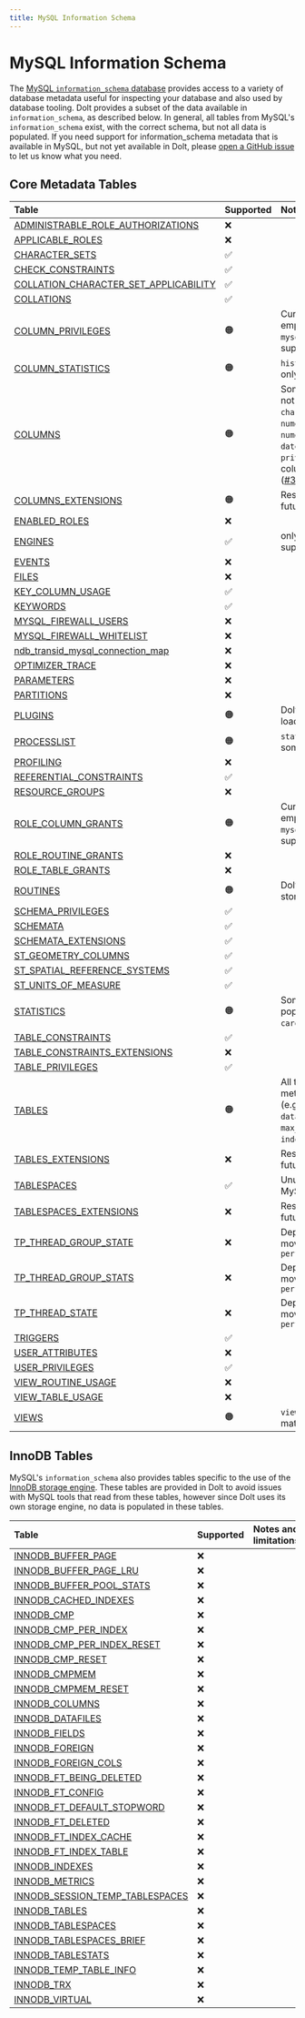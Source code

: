 ```yaml
---
title: MySQL Information Schema
---
```


# MySQL Information Schema 

The [MySQL `information_schema` database](https://dev.mysql.com/doc/refman/8.0/en/information-schema-introduction.html) provides access to a variety of database metadata useful for inspecting your database and also used by database tooling. Dolt provides a subset of the data available in `information_schema`, as described below. In general, all tables from MySQL's `information_schema` exist, with the correct schema, but not all data is populated. If you need support for information_schema metadata that is available in MySQL, but not yet available in Dolt, please [open a GitHub issue](https://github.com/dolthub/dolt/issues/new) to let us know what you need.

## Core Metadata Tables

| Table                                                                                                                                                      | Supported | Notes and limitations                                                                                                                                                                                                                 |
|:-----------------------------------------------------------------------------------------------------------------------------------------------------------|:----------|:--------------------------------------------------------------------------------------------------------------------------------------------------------------------------------------------------------------------------------------|
| [ADMINISTRABLE_ROLE_AUTHORIZATIONS](https://dev.mysql.com/doc/refman/8.0/en/information-schema-administrable-role-authorizations-table.html)               | ❌         |                                                                                                                                                                                                                                       |
| [APPLICABLE_ROLES](https://dev.mysql.com/doc/refman/8.0/en/information-schema-applicable-roles-table.html)                                                 | ❌         |                                                                                                                                                                                                                                       |
| [CHARACTER_SETS](https://dev.mysql.com/doc/refman/8.0/en/information-schema-character-sets-table.html)                                                     | ✅         |                                                                                                                                                                                                                                       |
| [CHECK_CONSTRAINTS](https://dev.mysql.com/doc/refman/8.0/en/information-schema-check-constraints-table.html)                                               | ✅         |                                                                                                                                                                                                                                       |
| [COLLATION_CHARACTER_SET_APPLICABILITY](https://dev.mysql.com/doc/refman/8.0/en/information-schema-collation-character-set-applicability-table.html)       | ✅         |                                                                                                                                                                                                                                       |
| [COLLATIONS](https://dev.mysql.com/doc/refman/8.0/en/information-schema-collations-table.html)                                                             | ✅         |                                                                                                                                                                                                                                       |
| [COLUMN_PRIVILEGES](https://dev.mysql.com/doc/refman/8.0/en/information-schema-column-privileges-table.html)                                               | 🟠        | Currently, the table is empty as `mysql.columns_priv` is not supported yet.                                                                                                                                                           |
| [COLUMN_STATISTICS](https://dev.mysql.com/doc/refman/8.0/en/information-schema-column-statistics-table.html)                                               | 🟠️       | `histogram` column shows only `buckets` key values.                                                                                                                                                                                   |
| [COLUMNS](https://dev.mysql.com/doc/refman/8.0/en/information-schema-columns-table.html)                                                                   | 🟠️       | Some column metadata not populated (e.g. `character_maximum_length`, `numeric_precision`, `numeric_scale`, `datetime_precision`, `privileges`). View columns are not included ([#3168](https://github.com/dolthub/dolt/issues/3168)). |
| [COLUMNS_EXTENSIONS](https://dev.mysql.com/doc/refman/8.0/en/information-schema-columns-extensions-table.html)                                             | 🟠        | Reserved in MySQL for future use                                                                                                                                                                                                      |
| [ENABLED_ROLES](https://dev.mysql.com/doc/refman/8.0/en/information-schema-enabled-roles-table.html)                                                       | ❌         |                                                                                                                                                                                                                                       |
| [ENGINES](https://dev.mysql.com/doc/refman/8.0/en/information-schema-engines-table.html)                                                                   | ✅         | only the `InnoDB` engine is supported.                                                                                                                                                                                                |
| [EVENTS](https://dev.mysql.com/doc/refman/8.0/en/information-schema-events-table.html)                                                                     | ❌         |                                                                                                                                                                                                                                       |
| [FILES](https://dev.mysql.com/doc/refman/8.0/en/information-schema-files-table.html)                                                                       | ❌         |                                                                                                                                                                                                                                       |
| [KEY_COLUMN_USAGE](https://dev.mysql.com/doc/refman/8.0/en/information-schema-key-column-usage-table.html)                                                 | ✅         |                                                                                                                                                                                                                                       |
| [KEYWORDS](https://dev.mysql.com/doc/refman/8.0/en/information-schema-keywords-table.html)                                                                 | ✅         |                                                                                                                                                                                                                                       |
| [MYSQL_FIREWALL_USERS](https://dev.mysql.com/doc/refman/8.0/en/information-schema-mysql-firewall-users-table.html)                                         | ❌         |                                                                                                                                                                                                                                       |
| [MYSQL_FIREWALL_WHITELIST](https://dev.mysql.com/doc/refman/8.0/en/information-schema-mysql-firewall-whitelist-table.html)                                 | ❌         |                                                                                                                                                                                                                                       |
| [ndb_transid_mysql_connection_map](https://dev.mysql.com/doc/refman/8.0/en/information-schema-ndb-transid-mysql-connection-map-table.html)                 | ❌         |                                                                                                                                                                                                                                       |
| [OPTIMIZER_TRACE](https://dev.mysql.com/doc/refman/8.0/en/information-schema-optimizer-trace-table.html)                                                   | ❌         |                                                                                                                                                                                                                                       |
| [PARAMETERS](https://dev.mysql.com/doc/refman/8.0/en/information-schema-parameters-table.html)                                                             | ❌         |                                                                                                                                                                                                                                       |
| [PARTITIONS](https://dev.mysql.com/doc/refman/8.0/en/information-schema-partitions-table.html)                                                             | ❌         |                                                                                                                                                                                                                                       |
| [PLUGINS](https://dev.mysql.com/doc/refman/8.0/en/information-schema-plugins-table.html)                                                                   | 🟠️       | Dolt does not support loading plugins                                                                                                                                                                                                 |
| [PROCESSLIST](https://dev.mysql.com/doc/refman/8.0/en/information-schema-processlist-table.html)                                                           | 🟠️       | `status` column missing some cases.                                                                                                                                                                                                   |
| [PROFILING](https://dev.mysql.com/doc/refman/8.0/en/information-schema-profiling-table.html)                                                               | ❌         |                                                                                                                                                                                                                                       |
| [REFERENTIAL_CONSTRAINTS](https://dev.mysql.com/doc/refman/8.0/en/information-schema-referential-constraints-table.html)                                   | ✅         |                                                                                                                                                                                                                                       |
| [RESOURCE_GROUPS](https://dev.mysql.com/doc/refman/8.0/en/information-schema-resource-groups-table.html)                                                   | ❌         |                                                                                                                                                                                                                                       |
| [ROLE_COLUMN_GRANTS](https://dev.mysql.com/doc/refman/8.0/en/information-schema-role-column-grants-table.html)                                             | 🟠        | Currently, the table is empty as `mysql.columns_priv` is not supported yet.                                                                                                                                                                                                                                      |
| [ROLE_ROUTINE_GRANTS](https://dev.mysql.com/doc/refman/8.0/en/information-schema-role-routine-grants-table.html)                                           | ❌         |                                                                                                                                                                                                                                       |
| [ROLE_TABLE_GRANTS](https://dev.mysql.com/doc/refman/8.0/en/information-schema-role-table-grants-table.html)                                               | ❌         |                                                                                                                                                                                                                                       |
| [ROUTINES](https://dev.mysql.com/doc/refman/8.0/en/information-schema-routines-table.html)                                                                 | 🟠️       | Dolt does not support stored functions yet.                                                                                                                                                                                           |
| [SCHEMA_PRIVILEGES](https://dev.mysql.com/doc/refman/8.0/en/information-schema-schema-privileges-table.html)                                               | ✅         |                                                                                                                                                                                                                                       |
| [SCHEMATA](https://dev.mysql.com/doc/refman/8.0/en/information-schema-schemata-table.html)                                                                 | ✅         |                                                                                                                                                                                                                                       |
| [SCHEMATA_EXTENSIONS](https://dev.mysql.com/doc/refman/8.0/en/information-schema-schemata-extensions-table.html)                                           | ✅         |                                                                                                                                                                                                                                       |
| [ST_GEOMETRY_COLUMNS](https://dev.mysql.com/doc/refman/8.0/en/information-schema-st-geometry-columns-table.html)                                           | ✅          |                                                                                                                                                                                                                                       |
| [ST_SPATIAL_REFERENCE_SYSTEMS](https://dev.mysql.com/doc/refman/8.0/en/information-schema-st-spatial-reference-systems-table.html)                         | ✅         |                                                                                                                                                                                                                                       |
| [ST_UNITS_OF_MEASURE](https://dev.mysql.com/doc/refman/8.0/en/information-schema-st-units-of-measure-table.html)                                           | ✅         |                                                                                                                                                                                                                                       |
| [STATISTICS](https://dev.mysql.com/doc/refman/8.0/en/information-schema-statistics-table.html)                                                             | 🟠        | Some metadata is not populated (e.g. `cardinality`)                                                                                                                                                                                   |
| [TABLE_CONSTRAINTS](https://dev.mysql.com/doc/refman/8.0/en/information-schema-table-constraints-table.html)                                               | ✅         |                                                                                                                                                                                                                                       |
| [TABLE_CONSTRAINTS_EXTENSIONS](https://dev.mysql.com/doc/refman/8.0/en/information-schema-table-constraints-extensions-table.html)                         | ❌         |                                                                                                                                                                                                                                       |
| [TABLE_PRIVILEGES](https://dev.mysql.com/doc/refman/8.0/en/information-schema-table-privileges-table.html)                                                 | ✅         |                                                                                                                                                                                                                                       |
| [TABLES](https://dev.mysql.com/doc/refman/8.0/en/information-schema-tables-table.html)                                                                     | 🟠️       | All tables are listed; some metadata is not populated (e.g. `avg_row_length`, `data_length`, `max_data_length`, `index_length`, `data_free`)                                                                                          |                                                                                                                                                                                                                                      |
| [TABLES_EXTENSIONS](https://dev.mysql.com/doc/refman/8.0/en/information-schema-tables-extensions-table.html)                                               | ❌         | Reserved in MySQL for future use                                                                                                                                                                                                      |
| [TABLESPACES](https://dev.mysql.com/doc/refman/8.0/en/information-schema-tablespaces-table.html)                                                           | ✅         | Unused and deprecated in MySQL                                                                                                                                                                                                        |
| [TABLESPACES_EXTENSIONS](https://dev.mysql.com/doc/refman/8.0/en/information-schema-tablespaces-extensions-table.html)                                     | ❌         | Reserved in MySQL for future use                                                                                                                                                                                                      |
| [TP_THREAD_GROUP_STATE](https://dev.mysql.com/doc/refman/8.0/en/information-schema-tp-thread-group-state-table.html)                                       | ❌         | Deprecated in MySQL; moved to `performance_schema`                                                                                                                                                                                    |
| [TP_THREAD_GROUP_STATS](https://dev.mysql.com/doc/refman/8.0/en/information-schema-tp-thread-group-stats-table.html)                                       | ❌         | Deprecated in MySQL; moved to `performance_schema`                                                                                                                                                                                    |
| [TP_THREAD_STATE](https://dev.mysql.com/doc/refman/8.0/en/information-schema-tp-thread-state-table.html)                                                   | ❌         | Deprecated in MySQL; moved to `performance_schema`                                                                                                                                                                                    |
| [TRIGGERS](https://dev.mysql.com/doc/refman/8.0/en/information-schema-triggers-table.html)                                                                 | ✅         |                                                                                                                                                                                                                                       |
| [USER_ATTRIBUTES](https://dev.mysql.com/doc/refman/8.0/en/information-schema-user-attributes-table.html)                                                   | ❌         |                                                                                                                                                                                                                                       |
| [USER_PRIVILEGES](https://dev.mysql.com/doc/refman/8.0/en/information-schema-user-privileges-table.html)                                                   | ✅         |                                                                                                                                                                                                                                       |
| [VIEW_ROUTINE_USAGE](https://dev.mysql.com/doc/refman/8.0/en/information-schema-view-routine-usage-table.html)                                             | ❌         |                                                                                                                                                                                                                                       |
| [VIEW_TABLE_USAGE](https://dev.mysql.com/doc/refman/8.0/en/information-schema-view-table-usage-table.html)                                                 | ❌         |                                                                                                                                                                                                                                       |
| [VIEWS](https://dev.mysql.com/doc/refman/8.0/en/information-schema-views-table.html)                                                                       | 🟠        | `view_definition` does not match MySQL.                                                                                                                                                                                               |


## InnoDB Tables

MySQL's `information_schema` also provides tables specific to the use of the [InnoDB storage engine](https://dev.mysql.com/doc/refman/5.6/en/innodb-introduction.html). These 
tables are provided in Dolt to avoid issues with MySQL tools that read from these tables, however since Dolt uses its own storage engine, no data is
populated in these tables. 

| Table                                                                                                                                                      | Supported | Notes and limitations                              |
|:-----------------------------------------------------------------------------------------------------------------------------------------------------------|:----------|:---------------------------------------------------|
| [INNODB_BUFFER_PAGE](https://dev.mysql.com/doc/refman/8.0/en/information-schema-innodb-buffer-page-table.html)                                             | ❌         |                                                    |
| [INNODB_BUFFER_PAGE_LRU](https://dev.mysql.com/doc/refman/8.0/en/information-schema-innodb-buffer-page-lru-table.html)                                     | ❌         |                                                    |
| [INNODB_BUFFER_POOL_STATS](https://dev.mysql.com/doc/refman/8.0/en/information-schema-innodb-buffer-pool-stats-table.html)                                 | ❌         |                                                    |
| [INNODB_CACHED_INDEXES](https://dev.mysql.com/doc/refman/8.0/en/information-schema-innodb-cached-indexes-table.html)                                       | ❌         |                                                    |
| [INNODB_CMP](https://dev.mysql.com/doc/refman/8.0/en/information-schema-innodb-cmp-table.html)                                                             | ❌         |                                                    |
| [INNODB_CMP_PER_INDEX](https://dev.mysql.com/doc/refman/8.0/en/information-schema-innodb-cmp-per-index-table.html)                                         | ❌         |                                                    |
| [INNODB_CMP_PER_INDEX_RESET](https://dev.mysql.com/doc/refman/8.0/en/information-schema-innodb-cmp-per-index-table.html)                                   | ❌         |                                                    |
| [INNODB_CMP_RESET](https://dev.mysql.com/doc/refman/8.0/en/information-schema-innodb-cmp-table.html)                                                       | ❌         |                                                    |
| [INNODB_CMPMEM](https://dev.mysql.com/doc/refman/8.0/en/information-schema-innodb-cmpmem-table.html)                                                       | ❌         |                                                    |
| [INNODB_CMPMEM_RESET](https://dev.mysql.com/doc/refman/8.0/en/information-schema-innodb-cmpmem-table.html)                                                 | ❌         |                                                    |
| [INNODB_COLUMNS](https://dev.mysql.com/doc/refman/8.0/en/information-schema-innodb-columns-table.html)                                                     | ❌         |                                                    |
| [INNODB_DATAFILES](https://dev.mysql.com/doc/refman/8.0/en/information-schema-innodb-datafiles-table.html)                                                 | ❌         |                                                    |
| [INNODB_FIELDS](https://dev.mysql.com/doc/refman/8.0/en/information-schema-innodb-fields-table.html)                                                       | ❌         |                                                    |
| [INNODB_FOREIGN](https://dev.mysql.com/doc/refman/8.0/en/information-schema-innodb-foreign-table.html)                                                     | ❌         |                                                    |
| [INNODB_FOREIGN_COLS](https://dev.mysql.com/doc/refman/8.0/en/information-schema-innodb-foreign-cols-table.html)                                           | ❌         |                                                    |
| [INNODB_FT_BEING_DELETED](https://dev.mysql.com/doc/refman/8.0/en/information-schema-innodb-ft-being-deleted-table.html)                                   | ❌         |                                                    |
| [INNODB_FT_CONFIG](https://dev.mysql.com/doc/refman/8.0/en/information-schema-innodb-ft-config-table.html)                                                 | ❌         |                                                    |
| [INNODB_FT_DEFAULT_STOPWORD](https://dev.mysql.com/doc/refman/8.0/en/information-schema-innodb-ft-default-stopword-table.html)                             | ❌         |                                                    |
| [INNODB_FT_DELETED](https://dev.mysql.com/doc/refman/8.0/en/information-schema-innodb-ft-deleted-table.html)                                               | ❌         |                                                    |
| [INNODB_FT_INDEX_CACHE](https://dev.mysql.com/doc/refman/8.0/en/information-schema-innodb-ft-index-cache-table.html)                                       | ❌         |                                                    |
| [INNODB_FT_INDEX_TABLE](https://dev.mysql.com/doc/refman/8.0/en/information-schema-innodb-ft-index-table-table.html)                                       | ❌         |                                                    |
| [INNODB_INDEXES](https://dev.mysql.com/doc/refman/8.0/en/information-schema-innodb-indexes-table.html)                                                     | ❌         |                                                    |
| [INNODB_METRICS](https://dev.mysql.com/doc/refman/8.0/en/information-schema-innodb-metrics-table.html)                                                     | ❌         |                                                    |
| [INNODB_SESSION_TEMP_TABLESPACES](https://dev.mysql.com/doc/refman/8.0/en/information-schema-innodb-session-temp-tablespaces-table.html)                   | ❌         |                                                    |
| [INNODB_TABLES](https://dev.mysql.com/doc/refman/8.0/en/information-schema-innodb-tables-table.html)                                                       | ❌         |                                                    |
| [INNODB_TABLESPACES](https://dev.mysql.com/doc/refman/8.0/en/information-schema-innodb-tablespaces-table.html)                                             | ❌         |                                                    |
| [INNODB_TABLESPACES_BRIEF](https://dev.mysql.com/doc/refman/8.0/en/information-schema-innodb-tablespaces-brief-table.html)                                 | ❌         |                                                    |
| [INNODB_TABLESTATS](https://dev.mysql.com/doc/refman/8.0/en/information-schema-innodb-tablestats-table.html)                                               | ❌         |                                                    |
| [INNODB_TEMP_TABLE_INFO](https://dev.mysql.com/doc/refman/8.0/en/information-schema-innodb-temp-table-info-table.html)                                     | ❌         |                                                    |
| [INNODB_TRX](https://dev.mysql.com/doc/refman/8.0/en/information-schema-innodb-trx-table.html)                                                             | ❌         |                                                    |
| [INNODB_VIRTUAL](https://dev.mysql.com/doc/refman/8.0/en/information-schema-innodb-virtual-table.html)                                                     | ❌         |                                                    |

